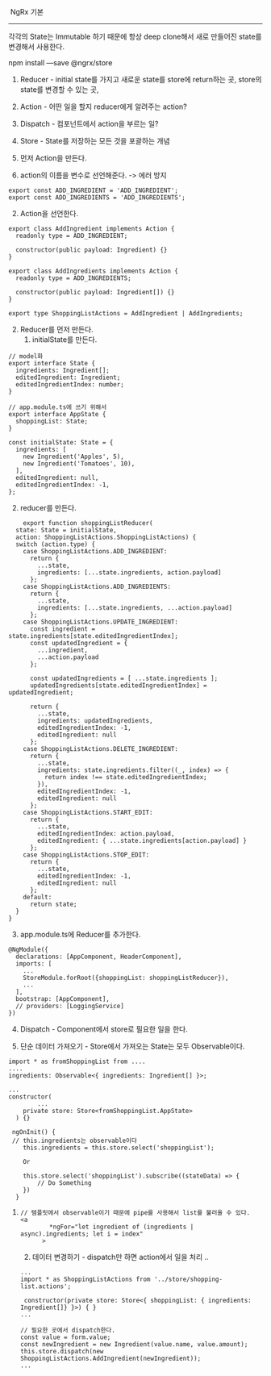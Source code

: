 ​																		NgRx 기본

------

각각의 State는 Immutable 하기 때문에 항상 deep clone해서 새로 만들어진 state를 변경해서 사용한다.

npm install —save @ngrx/store

1. Reducer - initial state를 가지고 새로운 state를 store에 return하는 곳, store의 state를 변경할 수 있는 곳, 
2. Action - 어떤 일을 할지 reducer에게 알려주는 action?
3. Dispatch - 컴포넌트에서 action을 부르는 일?
4. Store - State를 저장하는 모든 것을 포괄하는 개념





1. 먼저 Action을 만든다.

1. action의 이름을 변수로 선언해준다. -> 에러 방지

```
export const ADD_INGREDIENT = 'ADD_INGREDIENT';
export const ADD_INGREDIENTS = 'ADD_INGREDIENTS';
```

2. Action을 선언한다. 

```
export class AddIngredient implements Action {
  readonly type = ADD_INGREDIENT;

  constructor(public payload: Ingredient) {}
}

export class AddIngredients implements Action {
  readonly type = ADD_INGREDIENTS;

  constructor(public payload: Ingredient[]) {}
}

export type ShoppingListActions = AddIngredient | AddIngredients;
```



2. Reducer를 먼저 만든다. 
   1. initialState를 만든다.

```
// model화
export interface State {
  ingredients: Ingredient[];
  editedIngredient: Ingredient;
  editedIngredientIndex: number;
}

// app.module.ts에 쓰기 위해서 
export interface AppState {
  shoppingList: State;
}

const initialState: State = {
  ingredients: [
    new Ingredient('Apples', 5),
    new Ingredient('Tomatoes', 10),
  ],
  editedIngredient: null,
  editedIngredientIndex: -1,
};

```

2. reducer를 만든다.

```
	export function shoppingListReducer(
  state: State = initialState,
  action: ShoppingListActions.ShoppingListActions) {
  switch (action.type) {
    case ShoppingListActions.ADD_INGREDIENT:
      return {
        ...state,
        ingredients: [...state.ingredients, action.payload]
      };
    case ShoppingListActions.ADD_INGREDIENTS:
      return {
        ...state,
        ingredients: [...state.ingredients, ...action.payload]
      };
    case ShoppingListActions.UPDATE_INGREDIENT:
      const ingredient = state.ingredients[state.editedIngredientIndex];
      const updatedIngredient = {
        ...ingredient,
        ...action.payload
      };

      const updatedIngredients = [ ...state.ingredients ];
      updatedIngredients[state.editedIngredientIndex] = updatedIngredient;

      return {
        ...state,
        ingredients: updatedIngredients,
        editedIngredientIndex: -1,
        editedIngredient: null
      };
    case ShoppingListActions.DELETE_INGREDIENT:
      return {
        ...state,
        ingredients: state.ingredients.filter((_, index) => {
          return index !== state.editedIngredientIndex;
        }),
        editedIngredientIndex: -1,
        editedIngredient: null
      };
    case ShoppingListActions.START_EDIT:
      return {
        ...state,
        editedIngredientIndex: action.payload,
        editedIngredient: { ...state.ingredients[action.payload] }
      };
    case ShoppingListActions.STOP_EDIT:
      return {
        ...state,
        editedIngredientIndex: -1,
        editedIngredient: null
      };
    default:
      return state;
  }
}
```

3. app.module.ts에 Reducer를 추가한다.

```
@NgModule({
  declarations: [AppComponent, HeaderComponent],
  imports: [
  	...
    StoreModule.forRoot({shoppingList: shoppingListReducer}),
    ...
  ],
  bootstrap: [AppComponent],
  // providers: [LoggingService]
})
```



4. Dispatch - Component에서 store로 필요한 일을 한다.

1. 단순 데이터 가져오기 - Store에서 가져오는 State는 모두 Observable이다.

```
import * as fromShoppingList from ....
....
ingredients: Observable<{ ingredients: Ingredient[] }>;

...
constructor(
		...
    private store: Store<fromShoppingList.AppState>
  ) {}
 
 ngOnInit() {
 // this.ingredients는 observable이다 
    this.ingredients = this.store.select('shoppingList');
    
    Or 
    
    this.store.select('shoppingList').subscribe((stateData) => {
    	// Do Something
    })
  }

```

1. ```
   // 템플릿에서 observable이기 때문에 pipe를 사용해서 list를 불러올 수 있다.
   <a
           *ngFor="let ingredient of (ingredients | async).ingredients; let i = index"
         >
   ```

   2. 데이터 변경하기 - dispatch만 하면 action에서 일을 처리 ..

   ```
   ...
   import * as ShoppingListActions from '../store/shopping-list.actions';
   
    constructor(private store: Store<{ shoppingList: { ingredients: Ingredient[]} }>) { }
   ...
   
   // 필요한 곳에서 dispatch한다.
   const value = form.value;
   const newIngredient = new Ingredient(value.name, value.amount);
   this.store.dispatch(new ShoppingListActions.AddIngredient(newIngredient));
   ...
   ```

   